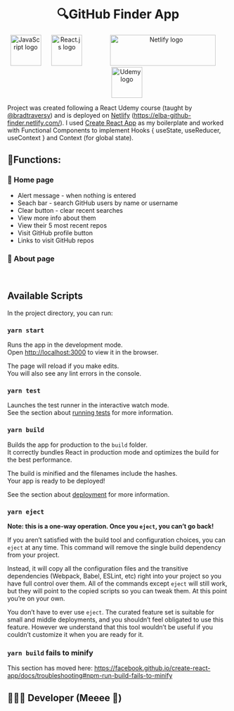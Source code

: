 <h1 align="center"> 🔍GitHub Finder App </h1>

<p align="center">
<a href="https://www.javascript.com/"><img src="https://upload.wikimedia.org/wikipedia/commons/6/6a/JavaScript-logo.png" title="JavaScript" alt="JavaScript logo" width="70px" height="70px"></a>
&nbsp; &nbsp; &nbsp;<a href="https://github.com/facebook/react"><img src="https://cdn4.iconfinder.com/data/icons/logos-3/600/React.js_logo-512.png" title="React.js" alt="React.js logo" width="70px" height="70px"></a>
&nbsp; &nbsp; &nbsp;<a href="https://www.netlify.com/"><img src="https://www.netlify.com/img/press/logos/full-logo-light.png" title="Netlify" alt="Netlify logo" width="240px" height="70px" style="padding-left: 40px"></a>
&nbsp; &nbsp; &nbsp;<a href="https://www.udemy.com/"><img src="https://www.pipelinersales.com/wp-content/uploads/2019/06/large-udemy.jpg" title="Udemy" alt="Udemy logo" width="70px" height="70px" style="padding-left: 40px"></a>
</p>

Project was created following a React Udemy course (taught by [@bradtraversy](https://github.com/bradtraversy)) and is deployed on [Netlify](https://elba-github-finder.netlify.com/) (https://elba-github-finder.netlify.com/). I used [Create React App](https://github.com/facebook/create-react-app) as my boilerplate and worked with Functional Components to implement Hooks { useState, useReducer, useContext } and Context (for global state).

## 🔨Functions:

### 📄 Home page
<ul>
  
  <li>    Alert message - when nothing is entered
  <li>    Seach bar - search GitHub users by name or username
  <li>    Clear button - clear recent searches
  <li>    View more info about them
  <li>    View their 5 most recent repos
  <li>    Visit GitHub profile button
  <li>    Links to visit GitHub repos
</ul>

### 📄 About page

<br>

## Available Scripts

In the project directory, you can run:

### `yarn start`

Runs the app in the development mode.<br />
Open [http://localhost:3000](http://localhost:3000) to view it in the browser.

The page will reload if you make edits.<br />
You will also see any lint errors in the console.

### `yarn test`

Launches the test runner in the interactive watch mode.<br />
See the section about [running tests](https://facebook.github.io/create-react-app/docs/running-tests) for more information.

### `yarn build`

Builds the app for production to the `build` folder.<br />
It correctly bundles React in production mode and optimizes the build for the best performance.

The build is minified and the filenames include the hashes.<br />
Your app is ready to be deployed!

See the section about [deployment](https://facebook.github.io/create-react-app/docs/deployment) for more information.

### `yarn eject`

**Note: this is a one-way operation. Once you `eject`, you can’t go back!**

If you aren’t satisfied with the build tool and configuration choices, you can `eject` at any time. This command will remove the single build dependency from your project.

Instead, it will copy all the configuration files and the transitive dependencies (Webpack, Babel, ESLint, etc) right into your project so you have full control over them. All of the commands except `eject` will still work, but they will point to the copied scripts so you can tweak them. At this point you’re on your own.

You don’t have to ever use `eject`. The curated feature set is suitable for small and middle deployments, and you shouldn’t feel obligated to use this feature. However we understand that this tool wouldn’t be useful if you couldn’t customize it when you are ready for it.

### `yarn build` fails to minify

This section has moved here: https://facebook.github.io/create-react-app/docs/troubleshooting#npm-run-build-fails-to-minify


## 👩🏽‍💻 Developer (Meeee 💞)
